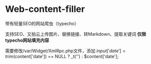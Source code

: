 # Web-content-filler
带有轻量SEO的网站爬虫（typecho）

支持SEO、又拍云上传图片、替换链接、转Markdown、提取关键词
**仅限typecho网站填充内容**

需要修改/var/Widget/XmlRpc.php文件，添加
$input['date'] = trim($content['date']) == NULL ? _t('') : $content['date'];
